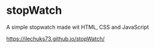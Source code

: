 # stopWatch
A simple stopwatch made wit HTML, CSS and JavaScript


https://ilechuks73.github.io/stopWatch/
